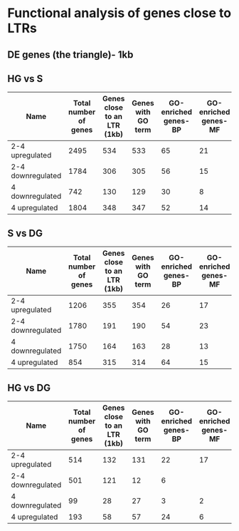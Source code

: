 # Functional analysis of genes close to LTRs


## DE genes (the triangle)- 1kb

## HG vs S
Name | Total number of genes | Genes close to an LTR (1kb) | Genes with GO term | GO-enriched genes-BP | GO-enriched genes-MF
-- | -- | -- | -- | -- | --
2-4 upregulated | 2495 | 534 | 533 | 65 | 21
2-4 downregulated | 1784 | 306 | 305 | 56 | 15
4 downregulated | 742 | 130 | 129 | 30 | 8
4 upregulated | 1804 | 348 | 347 | 52 | 14

## S vs DG
Name | Total number of genes | Genes close to an LTR (1kb) | Genes with GO term | GO-enriched genes-BP | GO-enriched genes-MF
-- | -- | -- | -- | -- | --
2-4 upregulated | 1206 | 355 | 354 | 26 | 17 
2-4 downregulated | 1780 | 191 | 190 | 54 | 23 
4 downregulated | 1750 | 164 | 163 | 28 | 13 
4 upregulated | 854 | 315 | 314 | 64 | 15

## HG vs DG
Name | Total number of genes | Genes close to an LTR (1kb) | Genes with GO term | GO-enriched genes-BP | GO-enriched genes-MF
-- | -- | -- | -- | -- | --
2-4 upregulated |  514 | 132 | 131 | 22 | 17
2-4 downregulated | 501 | 121 | 12 | 6
4 downregulated | 99 | 28 | 27 | 3 | 2
4 upregulated | 193 | 58 | 57| 24 | 6
